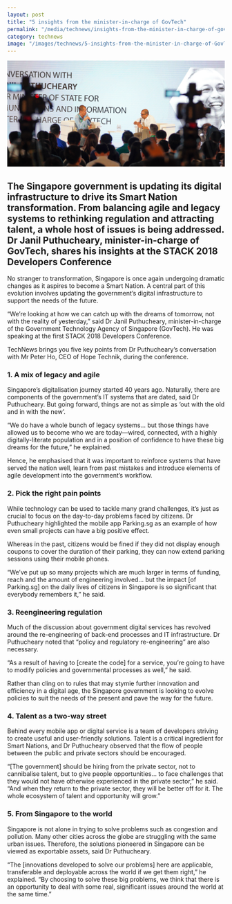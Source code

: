 ```yaml
---
layout: post
title: "5 insights from the minister-in-charge of GovTech"
permalink: "/media/technews/insights-from-the-minister-in-charge-of-govtech"
category: technews
image: "/images/technews/5-insights-from-the-minister-in-charge-of-GovTech.png"
---
```


![Janil Puthucheary at STACK 2018](/images/technews/5-insights-from-the-minister-in-charge-of-GovTech.png)

The Singapore government is updating its digital infrastructure to drive its Smart Nation transformation. From balancing agile and legacy systems to rethinking regulation and attracting talent, a whole host of issues is being addressed. Dr Janil Puthucheary, minister-in-charge of GovTech, shares his insights at the STACK 2018 Developers Conference
--- 

No stranger to transformation, Singapore is once again undergoing dramatic changes as it aspires to become a Smart Nation. A central part of this evolution involves updating the government’s digital infrastructure to support the needs of the future. 

“We’re looking at how we can catch up with the dreams of tomorrow, not with the reality of yesterday,” said Dr Janil Puthucheary, minister-in-charge of the Government Technology Agency of Singapore (GovTech). He was speaking at the first STACK 2018 Developers Conference.

TechNews brings you five key points from Dr Puthucheary’s conversation with Mr Peter Ho, CEO of Hope Technik, during the conference.

### **1. A mix of legacy and agile**

Singapore’s digitalisation journey started 40 years ago. Naturally, there are components of the government’s IT systems that are dated, said Dr Puthucheary. But going forward, things are not as simple as ‘out with the old and in with the new’.

“We do have a whole bunch of legacy systems… but those things have allowed us to become who we are today—wired, connected, with a highly digitally-literate population and in a position of confidence to have these big dreams for the future,” he explained.

Hence, he emphasised that it was important to reinforce systems that have served the nation well, learn from past mistakes and introduce elements of agile development into the government’s workflow. 

### **2. Pick the right pain points**

While technology can be used to tackle many grand challenges, it’s just as crucial to focus on the day-to-day problems faced by citizens. Dr Puthucheary highlighted the mobile app Parking.sg as an example of how even small projects can have a big positive effect.

Whereas in the past, citizens would be fined if they did not display enough coupons to cover the duration of their parking, they can now extend parking sessions using their mobile phones.

“We’ve put up so many projects which are much larger in terms of funding, reach and the amount of engineering involved… but the impact [of Parking.sg] on the daily lives of citizens in Singapore is so significant that everybody remembers it,” he said. 

### **3. Reengineering regulation**

Much of the discussion about government digital services has revolved around the re-engineering of back-end processes and IT infrastructure. Dr Puthucheary noted that “policy and regulatory re-engineering” are also necessary.

“As a result of having to [create the code] for a service, you’re going to have to modify policies and governmental processes as well,” he said. 

Rather than cling on to rules that may stymie further innovation and efficiency in a digital age, the Singapore government is looking to evolve policies to suit the needs of the present and pave the way for the future.

### **4. Talent as a two-way street**

Behind every mobile app or digital service is a team of developers striving to create useful and user-friendly solutions. Talent is a critical ingredient for Smart Nations, and Dr Puthucheary observed that the flow of people between the public and private sectors should be encouraged.

“[The government] should be hiring from the private sector, not to cannibalise talent, but to give people opportunities… to face challenges that they would not have otherwise experienced in the private sector,” he said. “And when they return to the private sector, they will be better off for it. The whole ecosystem of talent and opportunity will grow.”

### **5. From Singapore to the world**

Singapore is not alone in trying to solve problems such as congestion and pollution. Many other cities across the globe are struggling with the same urban issues. Therefore, the solutions pioneered in Singapore can be viewed as exportable assets, said Dr Puthucheary.

“The [innovations developed to solve our problems] here are applicable, transferable and deployable across the world if we get them right,” he explained. “By choosing to solve these big problems, we think that there is an opportunity to deal with some real, significant issues around the world at the same time.”
